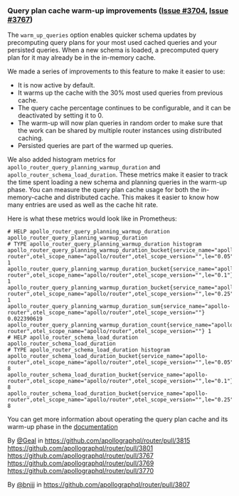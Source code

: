 ### Query plan cache warm-up improvements ([Issue #3704](https://github.com/apollographql/router/issues/3704), [Issue #3767](https://github.com/apollographql/router/issues/3767))

The `warm_up_queries` option enables quicker schema updates by precomputing query plans for your most used cached queries and your persisted queries. When a new schema is loaded, a precomputed query plan for it may already be in the in-memory cache.

We made a series of improvements to this feature to make it easier to use:
* It is now active by default.
* It warms up the cache with the 30% most used queries from previous cache.
* The query cache percentage continues to be configurable, and it can be deactivated by setting it to 0.
* The warm-up will now plan queries in random order to make sure that the work can be shared by multiple router instances using distributed caching.
* Persisted queries are part of the warmed up queries.

We also added histogram metrics for `apollo_router_query_planning_warmup_duration` and `apollo_router_schema_load_duration`. These metrics make it easier to track the time spent loading a new schema and planning queries in the warm-up phase. You can measure the query plan cache usage for both the in-memory-cache and distributed cache. This makes it easier to know how many entries are used as well as the cache hit rate.

Here is what these metrics would look like in Prometheus:

```
# HELP apollo_router_query_planning_warmup_duration apollo_router_query_planning_warmup_duration
# TYPE apollo_router_query_planning_warmup_duration histogram
apollo_router_query_planning_warmup_duration_bucket{service_name="apollo-router",otel_scope_name="apollo/router",otel_scope_version="",le="0.05"} 1
apollo_router_query_planning_warmup_duration_bucket{service_name="apollo-router",otel_scope_name="apollo/router",otel_scope_version="",le="0.1"} 1
apollo_router_query_planning_warmup_duration_bucket{service_name="apollo-router",otel_scope_name="apollo/router",otel_scope_version="",le="0.25"} 1
apollo_router_query_planning_warmup_duration_sum{service_name="apollo-router",otel_scope_name="apollo/router",otel_scope_version=""} 0.022390619
apollo_router_query_planning_warmup_duration_count{service_name="apollo-router",otel_scope_name="apollo/router",otel_scope_version=""} 1
# HELP apollo_router_schema_load_duration apollo_router_schema_load_duration
# TYPE apollo_router_schema_load_duration histogram
apollo_router_schema_load_duration_bucket{service_name="apollo-router",otel_scope_name="apollo/router",otel_scope_version="",le="0.05"} 8
apollo_router_schema_load_duration_bucket{service_name="apollo-router",otel_scope_name="apollo/router",otel_scope_version="",le="0.1"} 8
apollo_router_schema_load_duration_bucket{service_name="apollo-router",otel_scope_name="apollo/router",otel_scope_version="",le="0.25"} 8
```

You can get more information about operating the query plan cache and its warm-up phase in the [documentation](https://www.apollographql.com/docs/router/configuration/in-memory-caching#cache-warm-up)

By [@Geal](https://github.com/Geal) in https://github.com/apollographql/router/pull/3815 https://github.com/apollographql/router/pull/3801 https://github.com/apollographql/router/pull/3767 https://github.com/apollographql/router/pull/3769 https://github.com/apollographql/router/pull/3770

By [@bnjjj](https://github.com/bnjjj) in https://github.com/apollographql/router/pull/3807